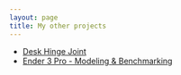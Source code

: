 ```yaml
---
layout: page 
title: My other projects
---
```


- [Desk Hinge Joint](hinge)
- [Ender 3 Pro - Modeling & Benchmarking](economics)